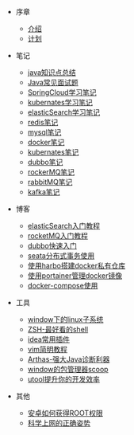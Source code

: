 * 序章
  * [介绍](foreword/介绍.md)
  * [计划](foreword/计划.md)

* 笔记
  * [java知识点总结](notes/java知识点总结.md)
  * [Java常见面试题](notes/java常见面试题.md)
  * [SpringCloud学习笔记](notes/SpringCloud学习笔记.md)
  * [kubernates学习笔记](notes/kubernates学习笔记.md)
  * [elasticSearch学习笔记](notes/elasticSearch学习笔记.md)
  * [redis笔记](/notes/redis.md)
  * [mysql笔记](/notes/mysql.md)
  * [docker笔记](/notes/docker.md)
  * [kubernates笔记](/notes/kubernates学习笔记.md)
  * [dubbo笔记](/notes/docker.md)
  * [rockerMQ笔记](/notes/rocketMQ.md)
  * [rabbitMQ笔记](/notes/rabbitMQ.md)
  * [kafka笔记](/notes/kafka.md)
  
* 博客
  * [elasticSearch入门教程](/blog/elasticSearch入门教程.md)
  * [rocketMQ入门教程](/blog/rocketMQ入门教程.md)
  * [dubbo快速入门](/blog/dubbo快速入门)
  * [seata分布式事务使用](/blog/seata分布式事务使用.md)
  * [使用harbo搭建docker私有仓库](/blog/harbor教程.md)
  * [使用portainer管理docker镜像](/blog/portainer教程.md)
  * [docker-compose使用](/blog/docker-compose教程.md)

* 工具
  * [window下的linux子系统](/tool/window下的linux子系统.md)
  * [ZSH-最好看的shell](/tool/最好看的shell.md)
  * [idea常用插件](/tool/idea常用插件.md)
  * [vim简明教程](/tool/vim简明教程.md)
  * [Arthas-强大Java诊断利器](/tool/强大的java诊断利器.md)
  * [window的包管理器scoop](/tool/window的包管理器.md)
  * [utool提升你的开发效率](/tool/utool提升你的开发效率.md)

* 其他
  * [安卓如何获得ROOT权限](/other/安卓如何获得ROOT权限.md)
  * [科学上网的正确姿势](/other/clash的使用.md)